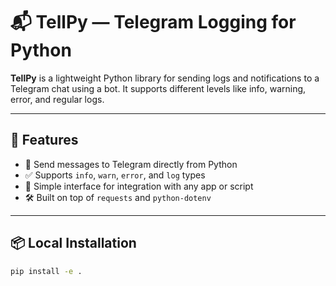 # 📬 TellPy — Telegram Logging for Python

**TellPy** is a lightweight Python library for sending logs and notifications to a Telegram chat using a bot. It supports different levels like info, warning, error, and regular logs.

---

## 🚀 Features

- 📡 Send messages to Telegram directly from Python
- ✅ Supports `info`, `warn`, `error`, and `log` types
- 🧩 Simple interface for integration with any app or script
- 🛠️ Built on top of `requests` and `python-dotenv`

---

## 📦 Local Installation

```bash
pip install -e .